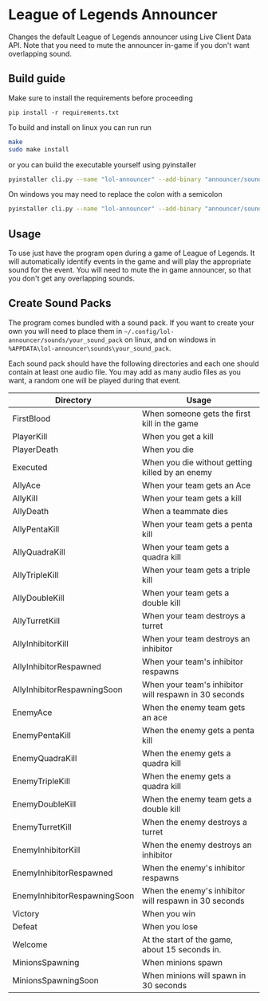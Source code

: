 # League of Legends Announcer

Changes the default League of Legends announcer using Live Client Data API. Note that you need to mute the announcer in-game if you don't want overlapping sound.

## Build guide

Make sure to install the requirements before proceeding
```
pip install -r requirements.txt
```

To build and install on linux you can run run
```sh
make
sudo make install
```

or you can build the executable yourself using pyinstaller
```sh
pyinstaller cli.py --name "lol-announcer" --add-binary "announcer/sounds:announcer/sounds" --onefile --noconsole
```

On windows you may need to replace the colon with a semicolon
```sh
pyinstaller cli.py --name "lol-announcer" --add-binary "announcer/sounds;announcer/sounds" --onefile --noconsole
```

## Usage

To use just have the program open during a game of League of Legends.
It will automatically identify events in the game and will play the
appropriate sound for the event. You will need to mute the in game
announcer, so that you don't get any overlapping sounds.

## Create Sound Packs

The program comes bundled with a sound pack. If you want to create your own
you will need to place them in `~/.config/lol-announcer/sounds/your_sound_pack`
on linux, and on windows in `%APPDATA\lol-announcer\sounds\your_sound_pack`.

Each sound pack should have the following directories and each one should
contain at least one audio file. You may add as many audio files as you
want, a random one will be played during that event.

Directory | Usage
---|---
FirstBlood | When someone gets the first kill in the game
PlayerKill | When you get a kill
PlayerDeath | When you die
Executed | When you die without getting killed by an enemy
AllyAce | When your team gets an Ace
AllyKill | When your team gets a kill
AllyDeath | When a teammate dies
AllyPentaKill | When your team gets a penta kill
AllyQuadraKill | When your team gets a quadra kill
AllyTripleKill | When your team gets a triple kill
AllyDoubleKill | When your team gets a double kill
AllyTurretKill | When your team destroys a turret
AllyInhibitorKill | When your team destroys an inhibitor
AllyInhibitorRespawned | When your team's inhibitor respawns
AllyInhibitorRespawningSoon | When your team's inhibitor will respawn in 30 seconds
EnemyAce | When the enemy team gets an ace
EnemyPentaKill | When the enemy gets a penta kill
EnemyQuadraKill | When the enemy gets a quadra kill
EnemyTripleKill | When the enemy gets a quadra kill
EnemyDoubleKill | When the enemy team gets a double kill
EnemyTurretKill | When the enemy destroys a turret
EnemyInhibitorKill | When the enemy destroys an inhibitor
EnemyInhibitorRespawned | When the enemy's inhibitor respawns
EnemyInhibitorRespawningSoon | When the enemy's inhibitor will respawn in 30 seconds
Victory | When you win
Defeat | When you lose
Welcome | At the start of the game, about 15 seconds in.
MinionsSpawning | When minions spawn
MinionsSpawningSoon | When minions will spawn in 30 seconds

